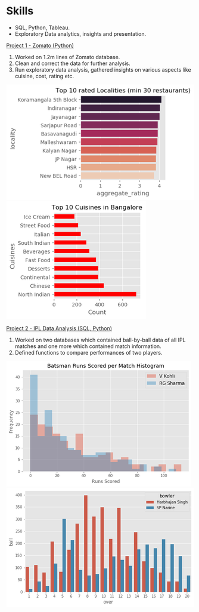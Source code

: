 # Skills
- SQL, Python, Tableau.
- Exploratory Data analytics, insights and presentation.

<a href="https://github.com/pranavpagare/ZomatoIndiaDataset">Project 1 - Zomato (Python)</a>
1. Worked on 1.2m lines of Zomato database.
2. Clean and correct the data for further analysis. 
3. Run exploratory data analysis, gathered insights on various aspects like cuisine, cost, rating etc.
 
<img src="https://github.com/pranavpagare/portfolio/blob/master/Rated_locality.png"> <img src="https://github.com/pranavpagare/portfolio/blob/master/cuisine.png">

<a href="https://github.com/pranavpagare/IPLDataAnalysis">Project 2 - IPL Data Analysis (SQL, Python)</a>
1. Worked on two databases which contained ball-by-ball data of all IPL matches and one more which contained match information.
2. Defined functions to compare performances of two players.

<img src="https://github.com/pranavpagare/portfolio/blob/master/V%20Kohli-RG%20Sharma.png"> <img src="https://github.com/pranavpagare/portfolio/blob/master/ballsperover.png">



